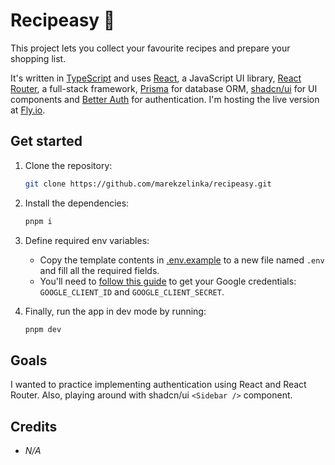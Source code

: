 # Recipeasy 🧾

This project lets you collect your favourite recipes and prepare your shopping list.

It's written in [TypeScript](https://www.typescriptlang.org/) and uses [React](https://react.dev/), a JavaScript UI library, [React Router](https://reactrouter.com/), a full-stack framework, [Prisma](https://www.prisma.io/) for database ORM, [shadcn/ui](https://ui.shadcn.com/) for UI components and [Better Auth](https://www.better-auth.com/) for authentication. I'm hosting the live version at [Fly.io](https://fly.io/).

## Get started

1. Clone the repository:

   ```sh
   git clone https://github.com/marekzelinka/recipeasy.git
   ```

2. Install the dependencies:

   ```sh
   pnpm i
   ```

3. Define required env variables:

   - Copy the template contents in [.env.example](.env.example) to a new file named `.env` and fill all the required fields.
   - You'll need to [follow this guide](https://www.better-auth.com/docs/authentication/google) to get your Google credentials: `GOOGLE_CLIENT_ID` and `GOOGLE_CLIENT_SECRET`.

4. Finally, run the app in dev mode by running:

   ```sh
   pnpm dev
   ```

## Goals

I wanted to practice implementing authentication using React and React Router. Also, playing around with shadcn/ui `<Sidebar />` component.

## Credits

- _N/A_
